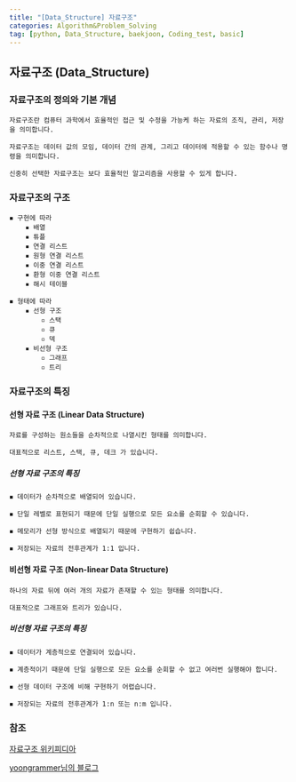 ```yaml
---
title: "[Data_Structure] 자료구조" 
categories: Algorithm&Problem_Solving
tag: [python, Data_Structure, baekjoon, Coding_test, basic]
---
```


## 자료구조 (Data_Structure)

### 자료구조의 정의와 기본 개념 

    자료구조란 컴퓨터 과학에서 효율적인 접근 및 수정을 가능케 하는 자료의 조직, 관리, 저장을 의미합니다. 

    자료구조는 데이터 값의 모임, 데이터 간의 관계, 그리고 데이터에 적용할 수 있는 함수나 명령을 의미합니다. 

    신중히 선택한 자료구조는 보다 효율적인 알고리즘을 사용할 수 있게 합니다. 

### 자료구조의 구조 

    ◾ 구현에 따라 
        ▪ 배열 
        ▪ 튜플
        ▪ 연결 리스트
        ▪ 원형 연결 리스트
        ▪ 이중 연결 리스트
        ▪ 환형 이중 연결 리스트
        ▪ 해시 테이블 

    ◾ 형태에 따라 
        ▪ 선형 구조 
            ▫ 스택
            ▫ 큐
            ▫ 덱
        ▪ 비선형 구조 
            ▫ 그래프
            ▫ 트리

### 자료구조의 특징

#### 선형 자료 구조 (Linear Data Structure)

    자료를 구성하는 원소들을 순차적으로 나열시킨 형태를 의미합니다. 

    대표적으로 리스트, 스택, 큐, 데크 가 있습니다. 

##### 선형 자료 구조의 특징 

    ◾ 데이터가 순차적으로 배열되어 있습니다. 

    ◾ 단일 레벨로 표현되기 때문에 단일 실행으로 모든 요소를 순회할 수 있습니다. 

    ◾ 메모리가 선형 방식으로 배열되기 때문에 구현하기 쉽습니다. 

    ◾ 저장되는 자료의 전후관계가 1:1 입니다. 

#### 비선형 자료 구조 (Non-linear Data Structure)

    하나의 자료 뒤에 여러 개의 자료가 존재할 수 있는 형태를 의미합니다. 

    대표적으로 그래프와 트리가 있습니다. 

##### 비선형 자료 구조의 특징

    ◾ 데이터가 계층적으로 연결되어 있습니다.

    ◾ 계층적이기 때문에 단일 실행으로 모든 요소를 순회할 수 없고 여러번 실행해야 합니다. 

    ◾ 선형 데이터 구조에 비해 구현하기 어렵습니다. 

    ◾ 저장되는 자료의 전후관계가 1:n 또는 n:m 입니다. 


### 참조 

[자료구조 위키피디아](https://ko.wikipedia.org/wiki/%EC%9E%90%EB%A3%8C_%EA%B5%AC%EC%A1%B0)


[yoongrammer님의 블로그](https://yoongrammer.tistory.com/42)
